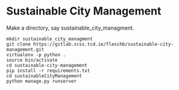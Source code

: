 # Sustainable City Management

Make a directory, say sustainable_city_managment.
```
mkdir sustainable_city_managment
git clone https://gitlab.scss.tcd.ie/fleschb/sustainable-city-management.git
virtualenv -p python .
source bin/activate
cd sustainable-city-management
pip install -r requirements.txt
cd sustainableCityManagement
python manage.py runserver
```